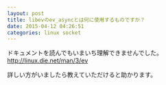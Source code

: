 ```yaml
---
layout: post
title: libevのev_asyncとは何に使用するものですか？
date: 2015-04-12 04:26:51
categories: linux socket
---
```

<!-- {% raw %} -->
<p>ドキュメントを読んでもいまいち理解できませんでした。<br>
<a href="http://linux.die.net/man/3/ev" rel="nofollow">http://linux.die.net/man/3/ev</a></p>

<p>詳しい方がいましたら教えていただけると助かります。</p>
<!-- {% endraw %} -->
